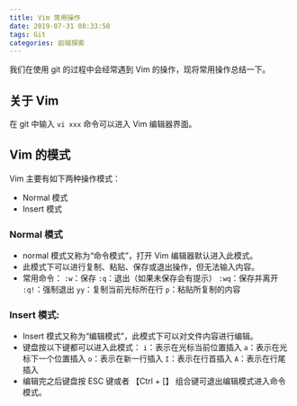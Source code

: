 ```yaml
---
title: Vim 常用操作
date: 2019-07-31 08:33:50
tags: Git
categories: 前端探索
---
```


我们在使用 git 的过程中会经常遇到 Vim 的操作，现将常用操作总结一下。
## 关于 Vim
在 git 中输入 `vi xxx` 命令可以进入 Vim 编辑器界面。

## Vim 的模式
Vim 主要有如下两种操作模式：
+ Normal 模式
+ Insert 模式
### Normal 模式
+ normal 模式又称为“命令模式”，打开 Vim 编辑器默认进入此模式。
+ 此模式下可以进行复制、粘贴、保存或退出操作，但无法输入内容。
+ 常用命令：
`:w`：保存
`:q`：退出（如果未保存会有提示）
`:wq`：保存并离开
`:q!`：强制退出
`yy`：复制当前光标所在行
`p`：粘贴所复制的内容

### Insert 模式:
+ Insert 模式又称为“编辑模式”，此模式下可以对文件内容进行编辑。
+ 键盘按以下键都可以进入此模式：
`i`：表示在光标当前位置插入
`a`：表示在光标下一个位置插入
`o`：表示在新一行插入
`I`：表示在行首插入
`A`：表示在行尾插入
+ 编辑完之后键盘按 ESC 键或者 【Ctrl + [】 组合键可退出编辑模式进入命令模式。
